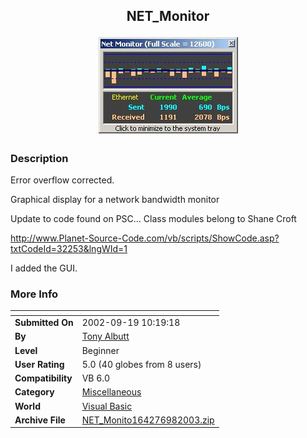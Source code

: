 ﻿<div align="center">

## NET\_Monitor

<img src="PIC2002923924308221.jpg">
</div>

### Description

Error overflow corrected.

Graphical display for a network bandwidth monitor

Update to code found on PSC… Class modules belong to Shane Croft

http://www.Planet-Source-Code.com/vb/scripts/ShowCode.asp?txtCodeId=32253&lngWId=1

I added the GUI.
 
### More Info
 


<span>             |<span>
---                |---
**Submitted On**   |2002-09-19 10:19:18
**By**             |[Tony Albutt](https://github.com/Planet-Source-Code/PSCIndex/blob/master/ByAuthor/tony-albutt.md)
**Level**          |Beginner
**User Rating**    |5.0 (40 globes from 8 users)
**Compatibility**  |VB 6\.0
**Category**       |[Miscellaneous](https://github.com/Planet-Source-Code/PSCIndex/blob/master/ByCategory/miscellaneous__1-1.md)
**World**          |[Visual Basic](https://github.com/Planet-Source-Code/PSCIndex/blob/master/ByWorld/visual-basic.md)
**Archive File**   |[NET\_Monito164276982003\.zip](https://github.com/Planet-Source-Code/tony-albutt-net-monitor__1-39198/archive/master.zip)








